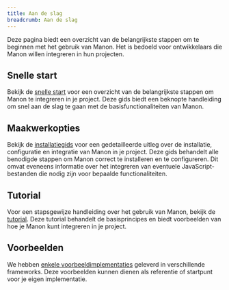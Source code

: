 ```yaml
---
title: Aan de slag
breadcrumb: Aan de slag
---
```


Deze pagina biedt een overzicht van de belangrijkste stappen om te beginnen met
het gebruik van Manon. Het is bedoeld voor ontwikkelaars die Manon willen
integreren in hun projecten.

<section id="quickstart">
  <h2>Snelle start</h2>
  <p>
    Bekijk de <a href="/getting-started/quickstart">snelle start</a> voor een overzicht van de
    belangrijkste stappen om Manon te integreren in je project. Deze gids biedt een beknopte handleiding
    om snel aan de slag te gaan met de basisfunctionaliteiten van Manon.
  </p>
</section>

<section id="installation">
  <h2>Maakwerkopties</h2>
  <p>
    Bekijk de <a href="/getting-started/installation">installatiegids</a>
    voor een gedetailleerde uitleg over de installatie, configuratie en
    integratie van Manon in je project. Deze gids behandelt alle benodigde
    stappen om Manon correct te installeren en te configureren. Dit omvat
    eveneens informatie over het integreren van eventuele JavaScript-bestanden
    die nodig zijn voor bepaalde functionaliteiten.
  </p>
</section>

<section id="tutorial">
  <h2>Tutorial</h2>
  <p>
    Voor een stapsgewijze handleiding over het gebruik van Manon, bekijk de
    <a href="/getting-started/tutorial">tutorial</a>. Deze tutorial behandelt de
    basisprincipes en biedt voorbeelden van hoe je Manon kunt integreren in je project.
  </p>
</section>

<section id="examples">
  <h2>Voorbeelden</h2>
  <p>
    We hebben <a href="https://github.com/minvws/nl-rdo-manon/tree/main/examples/" target="_blank">enkele voorbeeldimplementaties</a>
    geleverd in verschillende frameworks. Deze voorbeelden kunnen dienen als
    referentie of startpunt voor je eigen implementatie.
  </p>
</section>
